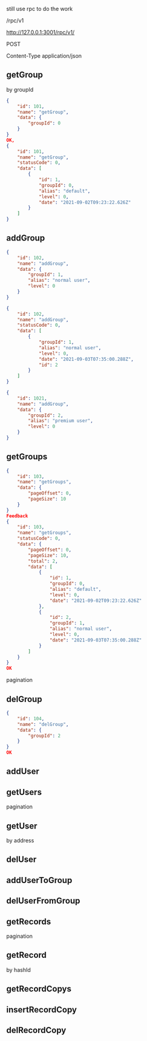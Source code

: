 still use rpc to do the work

/rpc/v1

http://127.0.0.1:3001/rpc/v1/

POST

Content-Type application/json

## getGroup

by groupId

```json
{
    "id": 101,
    "name": "getGroup",
    "data": {
        "groupId": 0
    }
}
OK,
{
    "id": 101,
    "name": "getGroup",
    "statusCode": 0,
    "data": [
        {
            "id": 1,
            "groupId": 0,
            "alias": "default",
            "level": 0,
            "date": "2021-09-02T09:23:22.626Z"
        }
    ]
}
```

## addGroup

```json
{
    "id": 102,
    "name": "addGroup",
    "data": {
        "groupId": 1,
        "alias": "normal user",
        "level": 0
    }
}

{
    "id": 102,
    "name": "addGroup",
    "statusCode": 0,
    "data": [
        {
            "groupId": 1,
            "alias": "normal user",
            "level": 0,
            "date": "2021-09-03T07:35:00.288Z",
            "id": 2
        }
    ]
}

{
    "id": 1021,
    "name": "addGroup",
    "data": {
        "groupId": 2,
        "alias": "premium user",
        "level": 0
    }
}


```

## getGroups

```json
{
    "id": 103,
    "name": "getGroups",
    "data": {
        "pageOffset": 0,
        "pageSize": 10
    }
}
Feedback
{
    "id": 103,
    "name": "getGroups",
    "statusCode": 0,
    "data": {
        "pageOffset": 0,
        "pageSize": 10,
        "total": 2,
        "data": [
            {
                "id": 1,
                "groupId": 0,
                "alias": "default",
                "level": 0,
                "date": "2021-09-02T09:23:22.626Z"
            },
            {
                "id": 2,
                "groupId": 1,
                "alias": "normal user",
                "level": 0,
                "date": "2021-09-03T07:35:00.288Z"
            }
        ]
    }
}
OK
```

pagination

## delGroup

```json
{
    "id": 104,
    "name": "delGroup",
    "data": {
        "groupId": 2
    }
}
OK
```

## addUser

## getUsers

pagination

## getUser

by address

## delUser

## addUserToGroup

## delUserFromGroup

## getRecords

pagination

## getRecord

by hashId

## getRecordCopys

## insertRecordCopy

## delRecordCopy
